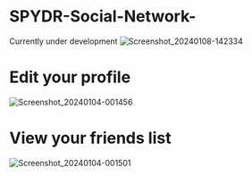# SPYDR-Social-Network-
Currently under development
![Screenshot_20240108-142334](https://github.com/taurusloathe/SPYDR-Social-Network-/assets/110080228/44c2a60d-c7d9-4936-84cf-36726e1fbf3b)
# Edit your profile 
![Screenshot_20240104-001456](https://github.com/taurusloathe/SPYDR-Social-Network-/assets/110080228/b492aaec-0e76-48dc-9c82-b9c1e3faeb3a)
# View your friends list
![Screenshot_20240104-001501](https://github.com/taurusloathe/SPYDR-Social-Network-/assets/110080228/72582303-262b-4a32-b0de-8ce43dafcd28)
